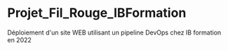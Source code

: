 # Projet_Fil_Rouge_IBFormation
Déploiement d'un site WEB utilisant un pipeline DevOps chez IB formation en 2022
